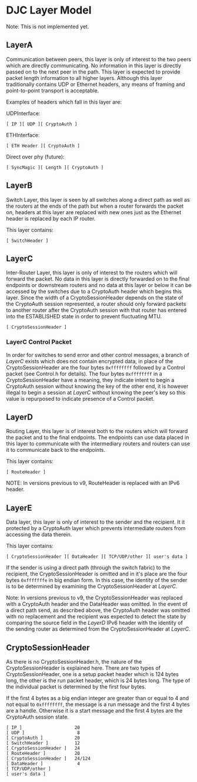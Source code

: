 # DJC Layer Model

Note: This is not implemented yet.

## LayerA
Communication between peers, this layer is only of interest to the two peers which are
directly communicating. No information in this layer is directly passed on to the next
peer in the path. This layer is expected to provide packet length information to all
higher layers. Although this layer traditionally contains UDP or Ethernet headers, any
means of framing and point-to-point transport is acceptable.

Examples of headers which fall in this layer are:

UDPInterface:

    [ IP ][ UDP ][ CryptoAuth ]

ETHInterface:

    [ ETH Header ][ CryptoAuth ]

Direct over phy (future):

    [ SyncMagic ][ Length ][ CryptoAuth ]


## LayerB
Switch Layer, this layer is seen by all switches along a direct path as well as the routers
at the ends of the path but when a router forwards the packet on, headers at this layer are
replaced with new ones just as the Ethernet header is replaced by each IP router.

This layer contains:

    [ SwitchHeader ]


## LayerC
Inter-Router Layer, this layer is only of interest to the routers which will forward the packet.
No data in this layer is directly forwarded on to the final endpoints or downstream routers
and no data at this layer or below it can be accessed by the switches due to a CryptoAuth header
which begins this layer. Since the width of a CryptoSessionHeader depends on the state of the
CryptoAuth session represented, a router should only forward packets to another router after
the CryptoAuth session with that router has entered into the ESTABLISHED state in order to prevent
fluctuating MTU.

    [ CryptoSessionHeader ]

### LayerC Control Packet
In order for switches to send error and other control messages, a branch of *LayerC* exists which
does not contain encrypted data, in place of the CryptoSessionHeader are the four bytes `0xffffffff`
followed by a Control packet (see Control.h for details). The four bytes `0xffffffff` in a
CryptoSessionHeader have a meaning, they indicate intent to begin a CryptoAuth session without
knowing the key of the other end, it is however illegal to begin a session at *LayerC* without
knowing the peer's key so this value is repurposed to indicate presence of a Control packet.


## LayerD
Routing Layer, this layer is of interest both to the routers which will forward the packet
and to the final endpoints. The endpoints can use data placed in this layer to communicate with
the intermediary routers and routers can use it to communicate back to the endpoints.

This layer contains:

    [ RouteHeader ]

NOTE: In versions previous to v9, RouteHeader is replaced with an IPv6 header.


## LayerE
Data layer, this layer is only of interest to the sender and the recipient. It it protected by
a CryptoAuth layer which prevents intermediate routers from accessing the data therein.

This layer contains:

    [ CryptoSessionHeader ][ DataHeader ][ TCP/UDP/other ][ user's data ]

If the sender is using a direct path (through the switch fabric) to the recipient,
the CryptoSessionHeader is omitted and in it's place are the four bytes `0xfffffffe` in
big endian form. In this case, the identity of the sender is to be determined by examining
the CryptoSessionHeader at *LayerC*.

Note: In versions previous to v9, the CryptoSessionHeader was replaced with a CryptoAuth
header and the DataHeader was omitted. In the event of a direct path send, as described above,
the CryptoAuth header was omitted with no replacement and the recipient was expected to detect
the state by comparing the source field in the *LayerD* IPv6 header with the identity of the
sending router as determined from the CryptoSessionHeader at *LayerC*.


## CryptoSessionHeader

As there is no CryptoSessionHeader.h, the nature of the CryptoSessionHeader is explained here.
There are two types of CryptoSessionHeader, one is a setup packet header which is 124 bytes long,
the other is the run packet header, which is 24 bytes long. The type of the individual packet is
determined by the first four bytes.

If the first 4 bytes as a big endian integer are greater than or equal to 4 and
not equal to `0xffffffff`, the message is a run message and the first 4 bytes are
a handle. Otherwise it is a start message and the first 4 bytes are the
CryptoAuth session state.




    [ IP ]                    20
    [ UDP ]                    8
    [ CryptoAuth ]            20
    [ SwitchHeader ]          12
    [ CryptoSessionHeader ]   24
    [ RouteHeader ]           20
    [ CryptoSessionHeader ]   24/124
    [ DataHeader ]             4
    [ TCP/UDP/other ]
    [ user's data ]
